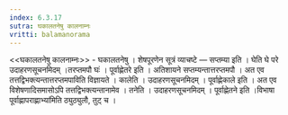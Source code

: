 ```yaml
---
index: 6.3.17
sutra: घकालतनेषु कालनाम्नः
vritti: balamanorama
---
```


<<घकालतनेषु कालनाम्नः>> - घकालतनेषु । शेषपूरणेन सूत्रं व्याचष्टे — सप्तम्या इति । घेति घे परे उदाहरणसूचनमिदम् ।तरप्तमपौ घः॑ । पूर्वाह्णेतरे इति । अतिशायने सप्तम्यन्तात्तरप्तमपौ । अत एव तत्तद्विभक्त्यन्तात्तरप्तमपाविति विज्ञायते । कालेति । उदाहरणसूचनमिदम् । पूर्वाह्णेकाले इति । अत एव विशेषणादिसमासोऽपि तत्तद्विभक्त्यन्तानामेव । तनेति । उदाहरणसूचनमिदम् । पूर्वाह्णेतने इति ।विभाषा पूर्वाह्णापराह्णाभ्या॑मिति ठ्युठ्युलौ, तुट् च । 